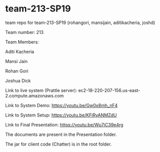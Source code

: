 # team-213-SP19
team repo for team-213-SP19 (rohangori, mansijain, aditikacheria, joshd) 

Team number: 213

Team Members:

Aditi Kacheria

Mansi Jain

Rohan Gori

Joshua Dick

Link to live system (Prattle server): ec2-18-220-207-156.us-east-2.compute.amazonaws.com

Link to System Demo: https://youtu.be/Gw0x8mh_nF4

Link to System Setup: https://youtu.be/KFiRyANMZdU

Link to Final Presentation: https://youtu.be/Wu7iC39e4rg

The documents are present in the Presentation folder.

The jar for client code (Chatter) is in the root folder.
